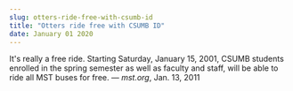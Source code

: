 ```yaml
---
slug: otters-ride-free-with-csumb-id
title: "Otters ride free with CSUMB ID"
date: January 01 2020
---
```


<p>It's really a free ride. Starting Saturday, January 15, 2001, CSUMB students enrolled in the spring semester as well as faculty and staff, will be able to ride all MST buses for free. — <em>mst.org</em>, Jan. 13, 2011
</p>
